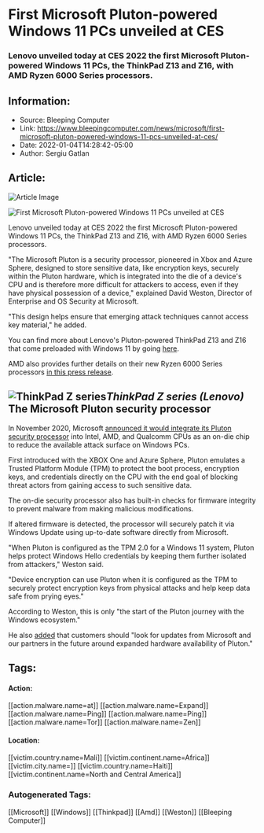 # First Microsoft Pluton-powered Windows 11 PCs unveiled at CES
### Lenovo unveiled today at CES 2022 the first Microsoft Pluton-powered Windows 11 PCs, the ThinkPad Z13 and Z16, with AMD Ryzen 6000 Series processors.

## Information:
+ Source: Bleeping Computer
+ Link: https://www.bleepingcomputer.com/news/microsoft/first-microsoft-pluton-powered-windows-11-pcs-unveiled-at-ces/
+ Date: 2022-01-04T14:28:42-05:00
+ Author: Sergiu Gatlan


## Article:
![Article Image](https://www.bleepstatic.com/content/hl-images/2022/01/04/Microsoft_Pluton.jpg)

![First Microsoft Pluton-powered Windows 11 PCs unveiled at CES](https://www.bleepstatic.com/content/hl-images/2022/01/04/Microsoft_Pluton.jpg)


Lenovo unveiled today at CES 2022 the first Microsoft Pluton-powered Windows 11 PCs, the ThinkPad Z13 and Z16, with AMD Ryzen 6000 Series processors.


"The Microsoft Pluton is a security processor, pioneered in Xbox and Azure Sphere, designed to store sensitive data, like encryption keys, securely within the Pluton hardware, which is integrated into the die of a device's CPU and is therefore more difficult for attackers to access, even if they have physical possession of a device," explained David Weston, Director of Enterprise and OS Security at Microsoft.


"This design helps ensure that emerging attack techniques cannot access key material," he added.


You can find more about Lenovo's Pluton-powered ThinkPad Z13 and Z16 that come preloaded with Windows 11 by going [here](https://news.lenovo.com/pressroom/press-releases/thinkpad-z-series-new-look-recycled-materials/).


AMD also provides further details on their new Ryzen 6000 Series processors [in this press release](https://www.amd.com/en/press-releases/2022-01-04-amd-unveils-new-ryzen-mobile-processors-uniting-zen-3-core-amd-rdna-2).



![ThinkPad Z series](https://www.bleepstatic.com/images/news/u/1109292/2021/ThinkPad_Z_series.jpg)*ThinkPad Z series (Lenovo)*
The Microsoft Pluton security processor
---------------------------------------


In November 2020, Microsoft [announced it would integrate its Pluton security processor](https://www.bleepingcomputer.com/news/microsoft/microsoft-brings-its-on-die-pluton-security-processor-to-intel-amd-cpus/) into Intel, AMD, and Qualcomm CPUs as an on-die chip to reduce the available attack surface on Windows PCs.


First introduced with the XBOX One and Azure Sphere, Pluton emulates a Trusted Platform Module (TPM) to protect the boot process, encryption keys, and credentials directly on the CPU with the end goal of blocking threat actors from gaining access to such sensitive data.


The on-die security processor also has built-in checks for firmware integrity to prevent malware from making malicious modifications.


If altered firmware is detected, the processor will securely patch it via Windows Update using up-to-date software directly from Microsoft.


"When Pluton is configured as the TPM 2.0 for a Windows 11 system, Pluton helps protect Windows Hello credentials by keeping them further isolated from attackers," Weston said.


"Device encryption can use Pluton when it is configured as the TPM to securely protect encryption keys from physical attacks and help keep data safe from prying eyes."


According to Weston, this is only "the start of the Pluton journey with the Windows ecosystem."


He also [added](https://blogs.windows.com/windowsexperience/2022/01/04/ces-2022-chip-to-cloud-security-pluton-powered-windows-11-pcs-are-coming/) that customers should "look for updates from Microsoft and our partners in the future around expanded hardware availability of Pluton."





## Tags:

#### Action:
[[action.malware.name=at]] [[action.malware.name=Expand]] [[action.malware.name=Ping]] [[action.malware.name=Ping]] [[action.malware.name=Tor]] [[action.malware.name=Zen]]

#### Location:
[[victim.country.name=Mali]] [[victim.continent.name=Africa]] [[victim.city.name=]] [[victim.country.name=Haiti]] [[victim.continent.name=North and Central America]]

### Autogenerated Tags:
[[Microsoft]] [[Windows]] [[Thinkpad]] [[Amd]] [[Weston]] [[Bleeping Computer]]

